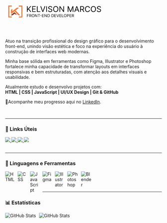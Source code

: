 <h3 align="left"> <img src="https://raw.githubusercontent.com/kelvimarcos/kelvimarcos/main/logo2.svg" alt="Logo de Kelvison Marcos" style="width: 300px; height: auto; vertical-align: middle; margin-right: 8px; margin-left: 10px;" />
</h3>

<br/>
<br/>      

Atuo na transição profissional do design gráfico para o desenvolvimento front-end, unindo visão estética e foco na experiência do usuário à construção de interfaces web modernas.

Minha base sólida em ferramentas como Figma, Illustrator e Photoshop fortalece minha capacidade de transformar layouts em interfaces responsivas e bem estruturadas, com atenção aos detalhes visuais e usabilidade.

Atualmente estudo e desenvolvo projetos com:  
**HTML | CSS | JavaScript | UI/UX Design | Git & GitHub**

📍Acompanhe meu progresso aqui no [LinkedIn](https://www.linkedin.com/in/kelvimarcos/).

<br/> 

---
### 🔗 Links Úteis

<a href="https://www.linkedin.com/in/kelvimarcos/" target="_blank">
  <img src="https://img.shields.io/badge/-LINKEDIN-0A66C2?style=for-the-badge&logo=linkedin&logoColor=white" />
</a>
<a href="https://mail.google.com/mail/?view=cm&fs=1&to=kelvison.marcos10@gmail.com" target="_blank">
  <img src="https://img.shields.io/badge/-GMAIL-D14836?style=for-the-badge&logo=gmail&logoColor=white" />
</a>
<a href="https://www.instagram.com/kelvimarcos" target="_blank">
  <img src="https://img.shields.io/badge/-INSTAGRAM-E4405F?style=for-the-badge&logo=instagram&logoColor=white" />
</a>
<a href="https://www.behance.net/kelvisondesigner" target="_blank">
  <img src="https://img.shields.io/badge/-BEHANCE-1769FF?style=for-the-badge&logo=behance&logoColor=white" />
</a>
       
<br/>
<br/>

---

### 🤖 Linguagens e Ferramentas

<img 
    align="left" 
    alt="HTML"
    title="HTML" 
    width="30px" 
    style="padding-right: 10px;" 
    src="https://cdn.jsdelivr.net/gh/devicons/devicon@latest/icons/html5/html5-original.svg" 
/>
<img 
    align="left" 
    alt="CSS" 
    title="CSS"
    width="30px" 
    style="padding-right: 10px;" 
    src="https://cdn.jsdelivr.net/gh/devicons/devicon@latest/icons/css3/css3-original.svg" 
/>
<img 
    align="left" 
    alt="JavaScript" 
    title="JavaScript"
    width="30px" 
    style="padding-right: 10px;" 
    src="https://cdn.jsdelivr.net/gh/devicons/devicon@latest/icons/javascript/javascript-original.svg" 
/>


  <img align="left" 
    alt="Figma" 
    title="Figma"
    width="30px" 
    style="padding-right: 10px;"  src="https://cdn.jsdelivr.net/gh/devicons/devicon@latest/icons/figma/figma-original.svg" />


<img align="left" 
    alt="Illustrator" 
    title="Illustrator"
    width="30px" 
    style="padding-right: 10px;"  src="https://cdn.jsdelivr.net/gh/devicons/devicon@latest/icons/illustrator/illustrator-plain.svg" />
      

<img align="left" 
    alt="Photoshop" 
    title="Photoshop"
    width="34px" 
    style="padding-right: 10px;"  src="https://cdn.jsdelivr.net/gh/devicons/devicon@latest/icons/photoshop/photoshop-original.svg" />      

<img align="left" 
    alt="Blender" 
    title="Blender"
    width="34px" 
    style="padding-right: 10px;"  src="https://cdn.jsdelivr.net/gh/devicons/devicon@latest/icons/blender/blender-original.svg" />  

                

<br/>        
<br/>
<br/>

---
### 📊 Estatísticas

<p>
  <img 
    align="left" 
    alt="GitHub Stats" 
    height="200" 
    style="padding-right: 10px;" 
    src="https://github-readme-stats.vercel.app/api?username=kelvimarcos&show_icons=true&theme=tokyonight&include_all_commits=true&locale=pt-br" 
  />

<img 
      align="left" 
      alt="GitHub Stats" 
      height="200" 
      src="https://github-readme-stats.vercel.app/api/top-langs/?username=kelvimarcos&theme=tokyonight&layout=compact&custom_title=Tecnologias&langs_count=9" 
  />

</p>
